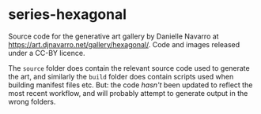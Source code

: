 
# series-hexagonal

Source code for the generative art gallery by Danielle Navarro at <https://art.djnavarro.net/gallery/hexagonal/>. Code and images released under a CC-BY licence.

The `source` folder does contain the relevant source code used to generate the art, and similarly the `build` folder does contain scripts used when building manifest files etc. But: the code *hasn't* been updated to reflect the most recent workflow, and will probably attempt to generate output in the wrong folders. 
